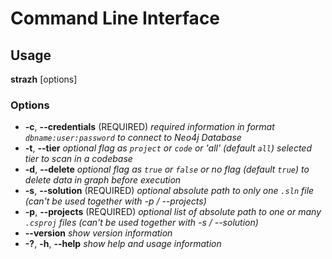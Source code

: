 # Command Line Interface

## Usage
  **strazh** [options]

### Options
- **-c**, **--credentials** (REQUIRED)
_required information in format `dbname:user:password` to connect to Neo4j Database_
- **-t**, **--tier**
_optional flag as `project` or `code` or 'all' (default `all`) selected tier to scan in a codebase_
- **-d**, **--delete**
_optional flag as `true` or `false` or no flag (default `true`) to delete data in graph before execution_
- **-s**, **--solution** (REQUIRED)
_optional absolute path to only one `.sln` file (can't be used together with -p / --projects)_
- **-p**, **--projects** (REQUIRED)
_optional list of absolute path to one or many `.csproj` files (can't be used together with -s / --solution)_
- **--version**
_show version information_
- **-?**, **-h**, **--help**
_show help and usage information_